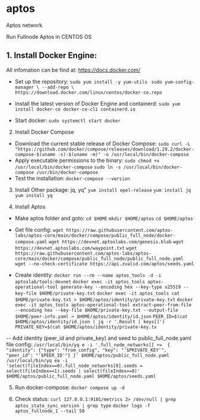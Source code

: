 # aptos
Aptos network

Run Fullnode Aptos in CENTOS OS


## 1. Install Docker Engine: 
All infomation can be find at: https://docs.docker.com/
- Set up the repository:
 ```sudo yum install -y yum-utils```
 ` sudo yum-config-manager \
  --add-repo \
  https://download.docker.com/linux/centos/docker-ce.repo`
    
- Install the latest version of Docker Engine and containerd:
  ```sudo yum install docker-ce docker-ce-cli containerd.io```
- Start docker:
```sudo systemctl start docker```

2. Install Docker Compose
- Download the current stable release of Docker Compose:
   ```sudo curl -L "https://github.com/docker/compose/releases/download/1.29.2/docker-compose-$(uname -s)-$(uname -m)" -o /usr/local/bin/docker-compose```
- Apply executable permissions to the binary:
  ```sudo chmod +x /usr/local/bin/docker-compose```
  ```sudo ln -s /usr/local/bin/docker-compose /usr/bin/docker-compose```
- Test the installation: 
  ```docker-compose --version```
 
3. Install Other package: jq, yq" 
```yum install epel-release```
```yum install jq```
```yum install yq```
 
4. Install Aptos
- Make aptos folder and goto:
`cd $HOME`
`mkdir $HOME/aptos`
`cd $HOME/aptos`
- Get file config: 
`wget https://raw.githubusercontent.com/aptos-labs/aptos-core/main/docker/compose/public_full_node/docker-compose.yaml`
`wget https://devnet.aptoslabs.com/genesis.blob`
`wget https://devnet.aptoslabs.com/waypoint.txt`
`wget https://raw.githubusercontent.com/aptos-labs/aptos-core/main/docker/compose/public_full_node/public_full_node.yaml`
`wget --no-check-certificate https://api.zvalid.com/aptos/seeds.yaml`

- Create identity: 
 `docker run --rm --name aptos_tools -d -i aptoslab/tools:devnet`
 `docker exec -it aptos_tools aptos-operational-tool generate-key --encoding hex --key-type x25519 --key-file $HOME/private-key.txt`
 `docker exec -it aptos_tools cat $HOME/private-key.txt > $HOME/aptos/identity/private-key.txt`
 `docker exec -it aptos_tools aptos-operational-tool extract-peer-from-file --encoding hex --key-file $HOME/private-key.txt --output-file $HOME/peer-info.yaml > $HOME/aptos/identity/id.json`
 `PEER_ID=$(cat $HOME/aptos/identity/id.json | jq -r '.Result | keys[]')`
 `PRIVATE_KEY=$(cat $HOME/aptos/identity/private-key.tx`

-- Add identity (peer_id and private_key) and seed to public_full_node.yaml file config: 
`/usr/local/bin/yq e -i '.full_node_networks[] +=  { "identity": {"type": "from_config", "key": "'$PRIVATE_KEY'", "peer_id": "'$PEER_ID'"} }' $HOME/aptos/public_full_node.yaml`
`/usr/local/bin/yq ea -i 'select(fileIndex==0).full_node_networks[0].seeds = select(fileIndex==1).seeds | select(fileIndex==0)' $HOME/aptos/public_full_node.yaml $HOME/aptos/seeds.yaml`

5. Run docker-compose: 
`docker compose up -d`

6. Check status: 
`curl 127.0.0.1:9101/metrics 2> /dev/null | grep aptos_state_sync_version | grep type`
`docker logs -f aptos_fullnode_1 --tail 50`


